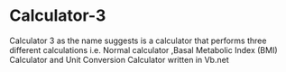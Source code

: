 # Calculator-3
Calculator 3 as the name suggests is a calculator that performs three different calculations i.e. Normal calculator ,Basal Metabolic Index (BMI) Calculator and Unit Conversion Calculator written in Vb.net
